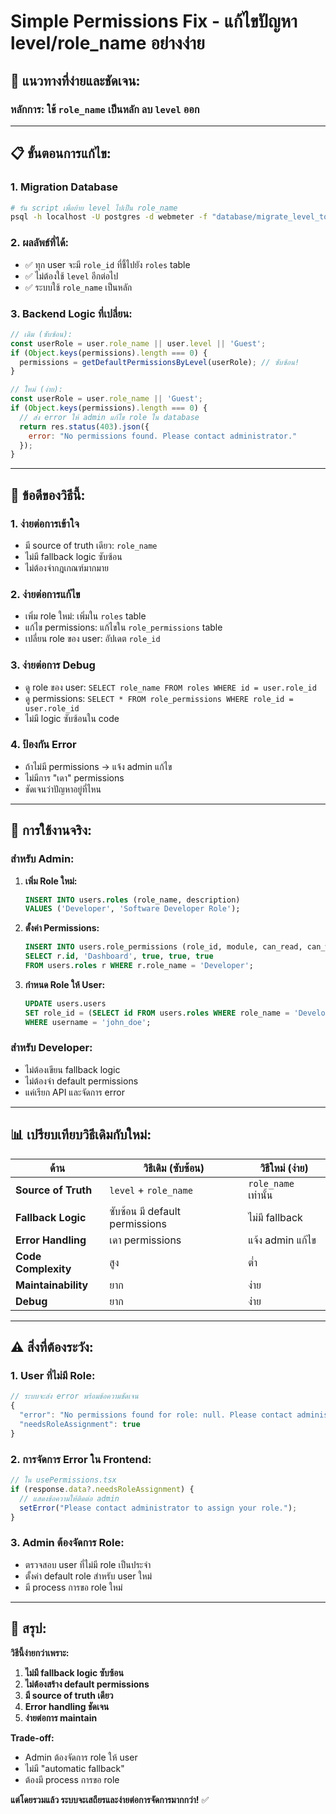 # Simple Permissions Fix - แก้ไขปัญหา level/role_name อย่างง่าย

## 🎯 **แนวทางที่ง่ายและชัดเจน:**

### **หลักการ: ใช้ `role_name` เป็นหลัก ลบ `level` ออก**

---

## 📋 **ขั้นตอนการแก้ไข:**

### **1. Migration Database**
```bash
# รัน script เพื่อย้าย level ไปเป็น role_name
psql -h localhost -U postgres -d webmeter -f "database/migrate_level_to_role.sql"
```

### **2. ผลลัพธ์ที่ได้:**
- ✅ ทุก user จะมี `role_id` ที่ชี้ไปยัง `roles` table
- ✅ ไม่ต้องใช้ `level` อีกต่อไป
- ✅ ระบบใช้ `role_name` เป็นหลัก

### **3. Backend Logic ที่เปลี่ยน:**
```javascript
// เดิม (ซับซ้อน):
const userRole = user.role_name || user.level || 'Guest';
if (Object.keys(permissions).length === 0) {
  permissions = getDefaultPermissionsByLevel(userRole); // ซับซ้อน!
}

// ใหม่ (ง่าย):
const userRole = user.role_name || 'Guest';
if (Object.keys(permissions).length === 0) {
  // ส่ง error ให้ admin แก้ไข role ใน database
  return res.status(403).json({
    error: "No permissions found. Please contact administrator."
  });
}
```

---

## 🔧 **ข้อดีของวิธีนี้:**

### **1. ง่ายต่อการเข้าใจ**
- มี source of truth เดียว: `role_name`
- ไม่มี fallback logic ซับซ้อน
- ไม่ต้องจำกฎเกณฑ์มากมาย

### **2. ง่ายต่อการแก้ไข**
- เพิ่ม role ใหม่: เพิ่มใน `roles` table
- แก้ไข permissions: แก้ไขใน `role_permissions` table
- เปลี่ยน role ของ user: อัปเดต `role_id`

### **3. ง่ายต่อการ Debug**
- ดู role ของ user: `SELECT role_name FROM roles WHERE id = user.role_id`
- ดู permissions: `SELECT * FROM role_permissions WHERE role_id = user.role_id`
- ไม่มี logic ซับซ้อนใน code

### **4. ป้องกัน Error**
- ถ้าไม่มี permissions → แจ้ง admin แก้ไข
- ไม่มีการ "เดา" permissions
- ชัดเจนว่าปัญหาอยู่ที่ไหน

---

## 🚀 **การใช้งานจริง:**

### **สำหรับ Admin:**
1. **เพิ่ม Role ใหม่:**
   ```sql
   INSERT INTO users.roles (role_name, description) 
   VALUES ('Developer', 'Software Developer Role');
   ```

2. **ตั้งค่า Permissions:**
   ```sql
   INSERT INTO users.role_permissions (role_id, module, can_read, can_write, can_report)
   SELECT r.id, 'Dashboard', true, true, true
   FROM users.roles r WHERE r.role_name = 'Developer';
   ```

3. **กำหนด Role ให้ User:**
   ```sql
   UPDATE users.users 
   SET role_id = (SELECT id FROM users.roles WHERE role_name = 'Developer')
   WHERE username = 'john_doe';
   ```

### **สำหรับ Developer:**
- ไม่ต้องเขียน fallback logic
- ไม่ต้องจำ default permissions
- แค่เรียก API และจัดการ error

---

## 📊 **เปรียบเทียบวิธีเดิมกับใหม่:**

| ด้าน | วิธีเดิม (ซับซ้อน) | วิธีใหม่ (ง่าย) |
|------|-------------------|----------------|
| **Source of Truth** | `level` + `role_name` | `role_name` เท่านั้น |
| **Fallback Logic** | ซับซ้อน มี default permissions | ไม่มี fallback |
| **Error Handling** | เดา permissions | แจ้ง admin แก้ไข |
| **Code Complexity** | สูง | ต่ำ |
| **Maintainability** | ยาก | ง่าย |
| **Debug** | ยาก | ง่าย |

---

## ⚠️ **สิ่งที่ต้องระวัง:**

### **1. User ที่ไม่มี Role:**
```javascript
// ระบบจะส่ง error พร้อมข้อความชัดเจน
{
  "error": "No permissions found for role: null. Please contact administrator.",
  "needsRoleAssignment": true
}
```

### **2. การจัดการ Error ใน Frontend:**
```typescript
// ใน usePermissions.tsx
if (response.data?.needsRoleAssignment) {
  // แสดงข้อความให้ติดต่อ admin
  setError("Please contact administrator to assign your role.");
}
```

### **3. Admin ต้องจัดการ Role:**
- ตรวจสอบ user ที่ไม่มี role เป็นประจำ
- ตั้งค่า default role สำหรับ user ใหม่
- มี process การขอ role ใหม่

---

## 🎯 **สรุป:**

**วิธีนี้ง่ายกว่าเพราะ:**
1. **ไม่มี fallback logic ซับซ้อน**
2. **ไม่ต้องสร้าง default permissions**
3. **มี source of truth เดียว**
4. **Error handling ชัดเจน**
5. **ง่ายต่อการ maintain**

**Trade-off:**
- Admin ต้องจัดการ role ให้ user
- ไม่มี "automatic fallback"
- ต้องมี process การขอ role

**แต่โดยรวมแล้ว ระบบจะเสถียรและง่ายต่อการจัดการมากกว่า!** ✅
